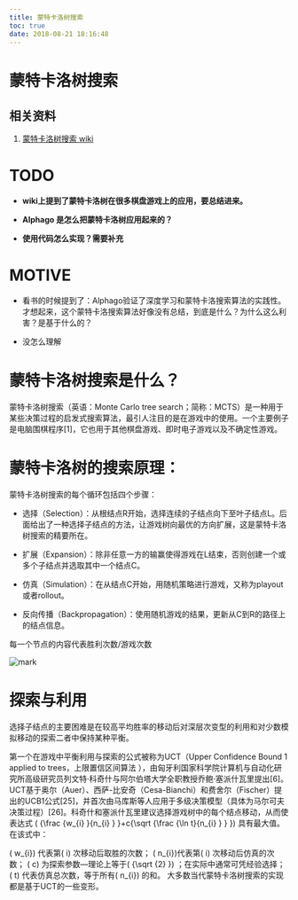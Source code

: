 ```yaml
---
title: 蒙特卡洛树搜索
toc: true
date: 2018-08-21 18:16:48
---
```

# 蒙特卡洛树搜索

## 相关资料

1. [蒙特卡洛树搜索 wiki](https://zh.wikipedia.org/wiki/%E8%92%99%E7%89%B9%E5%8D%A1%E6%B4%9B%E6%A0%91%E6%90%9C%E7%B4%A2)




# TODO

* **wiki上提到了蒙特卡洛树在很多棋盘游戏上的应用，要总结进来。**

* **Alphago 是怎么把蒙特卡洛树应用起来的？**

* **使用代码怎么实现？需要补充**




# MOTIVE

* 看书的时候提到了：Alphago验证了深度学习和蒙特卡洛搜索算法的实践性。才想起来，这个蒙特卡洛搜索算法好像没有总结，到底是什么？为什么这么利害？是基于什么的？

* 没怎么理解




# 蒙特卡洛树搜索是什么？


蒙特卡洛树搜索（英语：Monte Carlo tree search；简称：MCTS）是一种用于某些决策过程的启发式搜索算法，最引人注目的是在游戏中的使用。一个主要例子是电脑围棋程序[1]，它也用于其他棋盘游戏、即时电子游戏以及不确定性游戏。


# 蒙特卡洛树的搜索原理：


蒙特卡洛树搜索的每个循环包括四个步骤：


* 选择（Selection）：从根结点R开始，选择连续的子结点向下至叶子结点L。后面给出了一种选择子结点的方法，让游戏树向最优的方向扩展，这是蒙特卡洛树搜索的精要所在。

* 扩展（Expansion）：除非任意一方的输赢使得游戏在L结束，否则创建一个或多个子结点并选取其中一个结点C。

* 仿真（Simulation）：在从结点C开始，用随机策略进行游戏，又称为playout或者rollout。

* 反向传播（Backpropagation）：使用随机游戏的结果，更新从C到R的路径上的结点信息。


每一个节点的内容代表胜利次数/游戏次数


![mark](http://pacdb2bfr.bkt.clouddn.com/blog/image/180728/j9e53IeAjh.png?imageslim)




# 探索与利用


选择子结点的主要困难是在较高平均胜率的移动后对深层次变型的利用和对少数模拟移动的探索二者中保持某种平衡。

第一个在游戏中平衡利用与探索的公式被称为UCT（Upper Confidence Bound 1 applied to trees，上限置信区间算法 ），由匈牙利国家科学院计算机与自动化研究所高级研究员列文特·科奇什与阿尔伯塔大学全职教授乔鲍·塞派什瓦里提出[6]。UCT基于奥尔（Auer）、西萨-比安奇（Cesa-Bianchi）和费舍尔（Fischer）提出的UCB1公式[25]，并首次由马库斯等人应用于多级决策模型（具体为马尔可夫决策过程）[26]。科奇什和塞派什瓦里建议选择游戏树中的每个结点移动，从而使表达式 \( {\frac {w_{i} }{n_{i} } }+c{\sqrt {\frac {\ln t}{n_{i} } } }\) 具有最大值。在该式中：

\( w_{i}\) 代表第\( i\) 次移动后取胜的次数；
\( n_{i}\)代表第\( i\) 次移动后仿真的次数；
\( c\) 为探索参数—理论上等于\( {\sqrt {2} }\) ；在实际中通常可凭经验选择；
\( t\) 代表仿真总次数，等于所有\( n_{i}\) 的和。
大多数当代蒙特卡洛树搜索的实现都是基于UCT的一些变形。
